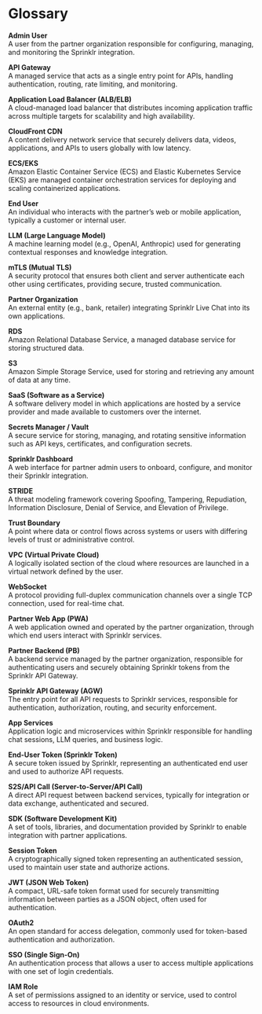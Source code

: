 # Glossary

**Admin User**  
A user from the partner organization responsible for configuring, managing, and monitoring the Sprinklr integration.

**API Gateway**  
A managed service that acts as a single entry point for APIs, handling authentication, routing, rate limiting, and monitoring.

**Application Load Balancer (ALB/ELB)**  
A cloud-managed load balancer that distributes incoming application traffic across multiple targets for scalability and high availability.

**CloudFront CDN**  
A content delivery network service that securely delivers data, videos, applications, and APIs to users globally with low latency.

**ECS/EKS**  
Amazon Elastic Container Service (ECS) and Elastic Kubernetes Service (EKS) are managed container orchestration services for deploying and scaling containerized applications.

**End User**  
An individual who interacts with the partner’s web or mobile application, typically a customer or internal user.

**LLM (Large Language Model)**  
A machine learning model (e.g., OpenAI, Anthropic) used for generating contextual responses and knowledge integration.

**mTLS (Mutual TLS)**  
A security protocol that ensures both client and server authenticate each other using certificates, providing secure, trusted communication.

**Partner Organization**  
An external entity (e.g., bank, retailer) integrating Sprinklr Live Chat into its own applications.

**RDS**  
Amazon Relational Database Service, a managed database service for storing structured data.

**S3**  
Amazon Simple Storage Service, used for storing and retrieving any amount of data at any time.

**SaaS (Software as a Service)**  
A software delivery model in which applications are hosted by a service provider and made available to customers over the internet.

**Secrets Manager / Vault**  
A secure service for storing, managing, and rotating sensitive information such as API keys, certificates, and configuration secrets.

**Sprinklr Dashboard**  
A web interface for partner admin users to onboard, configure, and monitor their Sprinklr integration.

**STRIDE**  
A threat modeling framework covering Spoofing, Tampering, Repudiation, Information Disclosure, Denial of Service, and Elevation of Privilege.

**Trust Boundary**  
A point where data or control flows across systems or users with differing levels of trust or administrative control.

**VPC (Virtual Private Cloud)**  
A logically isolated section of the cloud where resources are launched in a virtual network defined by the user.

**WebSocket**  
A protocol providing full-duplex communication channels over a single TCP connection, used for real-time chat.

**Partner Web App (PWA)**  
A web application owned and operated by the partner organization, through which end users interact with Sprinklr services.

**Partner Backend (PB)**  
A backend service managed by the partner organization, responsible for authenticating users and securely obtaining Sprinklr tokens from the Sprinklr API Gateway.

**Sprinklr API Gateway (AGW)**  
The entry point for all API requests to Sprinklr services, responsible for authentication, authorization, routing, and security enforcement.

**App Services**  
Application logic and microservices within Sprinklr responsible for handling chat sessions, LLM queries, and business logic.

**End-User Token (Sprinklr Token)**  
A secure token issued by Sprinklr, representing an authenticated end user and used to authorize API requests.

**S2S/API Call (Server-to-Server/API Call)**  
A direct API request between backend services, typically for integration or data exchange, authenticated and secured.

**SDK (Software Development Kit)**  
A set of tools, libraries, and documentation provided by Sprinklr to enable integration with partner applications.

**Session Token**  
A cryptographically signed token representing an authenticated session, used to maintain user state and authorize actions.

**JWT (JSON Web Token)**  
A compact, URL-safe token format used for securely transmitting information between parties as a JSON object, often used for authentication.

**OAuth2**  
An open standard for access delegation, commonly used for token-based authentication and authorization.

**SSO (Single Sign-On)**  
An authentication process that allows a user to access multiple applications with one set of login credentials.

**IAM Role**  
A set of permissions assigned to an identity or service, used to control access to resources in cloud environments.
